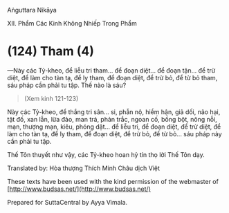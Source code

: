 Aṅguttara Nikāya

XII. Phẩm Các Kinh Không Nhiếp Trong Phẩm

# (124) Tham (4)

—Này các Tỷ-kheo, để liễu tri tham... để đoạn diệt... để đoạn tận... để trừ diệt, để làm cho tàn tạ, để ly tham, để đoạn diệt, để trừ bỏ, để từ bỏ tham, sáu pháp cần phải tu tập. Thế nào là sáu?

> (Xem kinh 121-123)

Này các Tỷ-kheo, để thắng tri sân... si, phẫn nộ, hiềm hận, giả dối, não hại, tật đố, xan lẫn, lừa đảo, man trá, phản trắc, ngoan cố, bồng bột, nông nỗi, mạn, thượng mạn, kiêu, phóng dật... để liễu tri, để đoạn diệt, để trừ diệt, để làm cho tàn tạ, để ly tham, để đoạn diệt, để trừ bỏ, để từ bỏ... sáu pháp này cần phải tu tập.

Thế Tôn thuyết như vậy, các Tỷ-kheo hoan hỷ tín thọ lời Thế Tôn dạy.

Translated by: Hòa thượng Thích Minh Châu dịch Việt

These texts have been used with the kind permission of the webmaster of [http://www.budsas.net/](http://www.budsas.net/)

Prepared for SuttaCentral by Ayya Vimala.